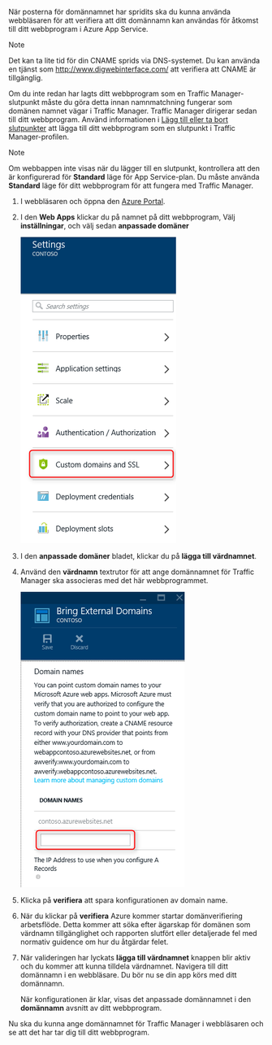 När posterna för domännamnet har spridits ska du kunna använda webbläsaren för att verifiera att ditt domännamn kan användas för åtkomst till ditt webbprogram i Azure App Service.

> [!NOTE]
> Det kan ta lite tid för din CNAME sprids via DNS-systemet. Du kan använda en tjänst som <a href="http://www.digwebinterface.com/">http://www.digwebinterface.com/</a> att verifiera att CNAME är tillgänglig.
> 
> 

Om du inte redan har lagts ditt webbprogram som en Traffic Manager-slutpunkt måste du göra detta innan namnmatchning fungerar som domänen namnet vägar i Traffic Manager. Traffic Manager dirigerar sedan till ditt webbprogram. Använd informationen i [Lägg till eller ta bort slutpunkter](../articles/traffic-manager/traffic-manager-endpoints.md) att lägga till ditt webbprogram som en slutpunkt i Traffic Manager-profilen.

> [!NOTE]
> Om webbappen inte visas när du lägger till en slutpunkt, kontrollera att den är konfigurerad för **Standard** läge för App Service-plan. Du måste använda **Standard** läge för ditt webbprogram för att fungera med Traffic Manager.
> 
> 

1. I webbläsaren och öppna den [Azure Portal](https://portal.azure.com).
2. I den **Web Apps** klickar du på namnet på ditt webbprogram, Välj **inställningar**, och välj sedan **anpassade domäner**
   
    ![](./media/custom-dns-web-site/dncmntask-cname-6.png)
3. I den **anpassade domäner** bladet, klickar du på **lägga till värdnamnet**.
4. Använd den **värdnamn** textrutor för att ange domännamnet för Traffic Manager ska associeras med det här webbprogrammet.
   
    ![](./media/custom-dns-web-site/dncmntask-cname-8.png)
5. Klicka på **verifiera** att spara konfigurationen av domain name.
6. När du klickar på **verifiera** Azure kommer startar domänverifiering arbetsflöde. Detta kommer att söka efter ägarskap för domänen som värdnamn tillgänglighet och rapporten slutfört eller detaljerade fel med normativ guidence om hur du åtgärdar felet.    
7. När valideringen har lyckats **lägga till värdnamnet** knappen blir aktiv och du kommer att kunna tilldela värdnamnet. Navigera till ditt domännamn i en webbläsare. Du bör nu se din app körs med ditt domännamn. 
   
   När konfigurationen är klar, visas det anpassade domännamnet i den **domännamn** avsnitt av ditt webbprogram.

Nu ska du kunna ange domännamnet för Traffic Manager i webbläsaren och se att det har tar dig till ditt webbprogram.


